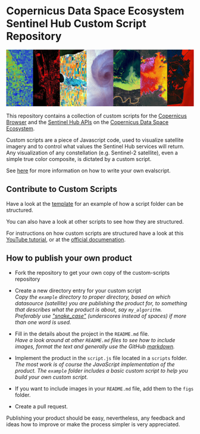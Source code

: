 # Copernicus Data Space Ecosystem Sentinel Hub Custom Script Repository

![Examples of visualizations](./assets/images/custom-scripts-examples.jpg)

This repository contains a collection of custom scripts for the [Copernicus Browser](https://browser.dataspace.copernicus.eu/) and the [Sentinel Hub APIs](https://dataspace.copernicus.eu/analyse/apis/sentinel-hub) on the [Copernicus Data Space Ecosystem](https://dataspace.copernicus.eu/).

Custom scripts are a piece of Javascript code, used to visualize satellite imagery and to control what values the Sentinel Hub services will return. Any visualization of any constellation (e.g. Sentinel-2 satellite), even a simple true color composite, is dictated by a custom script.

See [here](https://documentation.dataspace.copernicus.eu/APIs/SentinelHub/Evalscript/V3.html) for more information on how to write your own evalscript.

## Contribute to Custom Scripts

Have a look at the [template](./contribute/example) for an example of how a script folder can be structured.

You can also have a look at other scripts to see how they are structured.

For instructions on how custom scripts are structured have a look at this [YouTube tutorial](https://www.youtube.com/watch?v=0OySOAL9lY4), or at the [official documenation](https://documentation.dataspace.copernicus.eu/APIs/SentinelHub/Evalscript.html).

## How to publish your own product

- Fork the repository to get your own copy of the custom-scripts repository

- Create a new directory entry for your custom script  
  _Copy the `example` directory to proper directory, based on which datasource (satellite) you are publishing the product for, to something that describes what the product is about, say `my_algorithm`._  
  _Preferably use ["snake_case"](https://simple.wikipedia.org/wiki/Snake_case) (underscores instead of spaces) if more than one word is used._
- Fill in the details about the project in the `README.md` file.  
  _Have a look around at other `README.md` files to see how to include images, format the text and generally use the GitHub [markdown](https://help.github.com/categories/writing-on-github/)._
- Implement the product in the `script.js` file located in a `scripts` folder.
  _The most work is of course the JavaScript implementation of the product. The `example` folder includes a basic custom script to help you build your own custom script._

- If you want to include images in your `README.md` file, add them to the `figs` folder.

- Create a pull request.

Publishing your product should be easy, nevertheless, any feedback and ideas how to improve or make the process simpler is very appreciated.
